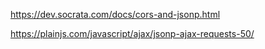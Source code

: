 https://dev.socrata.com/docs/cors-and-jsonp.html

https://plainjs.com/javascript/ajax/jsonp-ajax-requests-50/